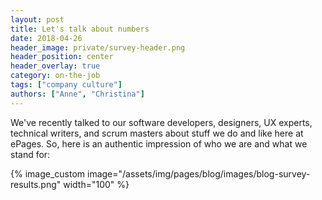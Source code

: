 ```yaml
---
layout: post
title: Let's talk about numbers
date: 2018-04-26
header_image: private/survey-header.png
header_position: center
header_overlay: true
category: on-the-job
tags: ["company culture"]
authors: ["Anne", "Christina"]
---
```

We've recently talked to our software developers, designers, UX experts, technical writers, and scrum masters about stuff we do and like here at ePages. So, here is an authentic impression of who we are and what we stand for:

{% image_custom image="/assets/img/pages/blog/images/blog-survey-results.png" width="100" %}
